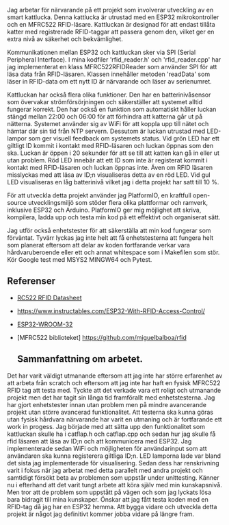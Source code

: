 
Jag arbetar för närvarande på ett projekt som involverar utveckling av en smart kattlucka. Denna kattlucka är utrustad med en ESP32 mikrokontroller och en MFRC522 RFID-läsare. Kattluckan är designad för att endast tillåta katter med registrerade RFID-taggar att passera genom den, vilket ger en extra nivå av säkerhet och bekvämlighet.

Kommunikationen mellan ESP32 och kattluckan sker via SPI (Serial Peripheral Interface). I mina kodfiler 'rfid_reader.h' och 'rfid_reader.cpp' har jag implementerat en klass MFRC522RFIDReader som använder SPI för att läsa data från RFID-läsaren. Klassen innehåller metoden 'readData' som läser in RFID-data om ett nytt ID är närvarande och läser av serienumret.

Kattluckan har också flera olika funktioner. Den har en batterinivåsensor som övervakar strömförsörjningen och säkerställer att systemet alltid fungerar korrekt. Den har också en funktion som automatiskt håller luckan stängd mellan 22:00 och 06:00 för att förhindra att katterna går ut på nätterna. Systemet använder sig av WiFi för att koppla upp till nätet och hämtar där sin tid från NTP servern.  Dessutom är luckan utrustad med LED-lampor som ger visuell feedback om systemets status. Vid grön LED har ett giltligt ID kommit i kontakt med RFID-läsaren och luckan öppnas som den ska. Luckan är öppen i 20 sekunder för att se till att katten kan gå in eller ut utan problem. Röd LED innebär att ett ID som inte är registerat kommit i kontakt med RFID-läsaren och luckan öppnas inte. Även om RFID läsaren misslyckas med att läsa av ID;n visualiseras detta av en röd LED. Vid gul LED visualiseras en låg batterinivå vilket jag i detta projekt har satt till 10 %. 

För att utveckla detta projekt använder jag PlatformIO, en kraftfull open-source utvecklingsmiljö som stöder flera olika plattformar och ramverk, inklusive ESP32 och Arduino. PlatformIO ger mig möjlighet att skriva, kompilera, ladda upp och testa min kod på ett effektivt och organiserat sätt.

Jag utför också enhetstester för att säkerställa att min kod fungerar som förväntat. 
Tyvärr lyckas jag inte helt att få enhetstesterna att fungera helt som planerat eftersom att delar av koden fortfarande verkar vara hårdvaruberoende eller ett och annat whitespace som i Makefilen som stör. Kör Google test med MSYS2 MINGW64 och Pytest. 

## Referenser 

- [RC522 RFID Datasheet](https://www.electronicwings.com/components/rc522-rfid/2/datasheet)
- https://www.instructables.com/ESP32-With-RFID-Access-Control/
- [ESP32-WROOM-32](https://www.espressif.com/sites/default/files/documentation/esp32-wroom-32_datasheet_en.pdf)
- [MFRC522 biblioteket] https://github.com/miguelbalboa/rfid

  ## Sammanfattning om arbetet.
Det har varit väldigt utmanande eftersom att jag inte har större erfarenhet av att arbeta från scratch och eftersom att jag inte har haft en fysisk MFRC522 RFID tag att testa med. Tyckte att det verkade vara ett roligt och utmanande projekt men det har tagit sin långa tid framförallt med enhetstesterna. Jag har gjort enhetstester innan utan problem men på mindre avancerande projekt utan större avancerad funktionalitet. Att testerna ska kunna göras utan fysisk hårdvara närvarande har varit en utmaning och är fortfarande ett work in progess. Jag började med att sätta upp den funktionalitet som kattluckan skulle ha i catflap.h och catflap.cpp och sedan hur jag skulle få rfid läsaren att läsa av ID;n och att kommunicera med ESP32. Jag implementerade sedan WiFi och möjligheten för användarinput som att användaren ska kunna registerera giltliga ID;n. LED lamporna lade var bland det sista jag implementerade för visualisering. Sedan dess har renskrivning varit i fokus när jag arbetat med detta parallelt med andra projekt och samtidigt försökt beta av problemen som uppstår under unittesting. Känner nu i efterhand att det varit tungt arbete att köra själv med min kunskapsnivå. Men tror att de problem som uppstått på vägen och som jag lyckats lösa bara bidragit till mina kunskaper. Önskar att jag fått testa koden med en RFID-tag då jag har en ESP32 hemma. Att bygga vidare och utveckla detta projekt är något jag definitivt kommer jobba vidare på längre fram. 


